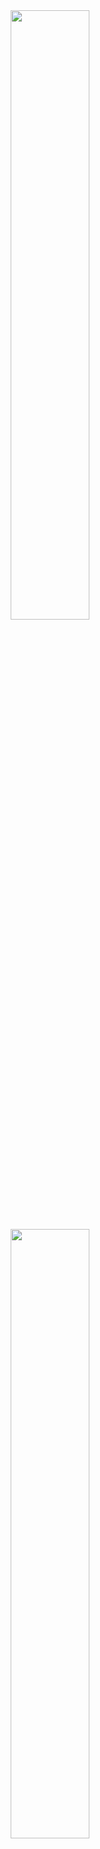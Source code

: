<div align="center">
  <a href="https://github.com/vinicios-santos">
  <img width="50%" src= "https://github-readme-stats.vercel.app/api?username=vinicios-santos&theme=cobalt"/>
  <img width="50%" src="https://github-readme-stats.vercel.app/api/top-langs/?username=vinicios-santos&layout=compact&langs_count=7&theme=cobalt"/>
</div>
